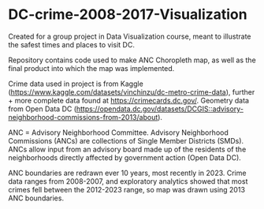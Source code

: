 # DC-crime-2008-2017-Visualization

Created for a group project in Data Visualization course, meant to illustrate the safest times and places to visit DC.

Repository contains code used to make ANC Choropleth map, as well as the final product into which the map was implemented.

Crime data used in project is from Kaggle (https://www.kaggle.com/datasets/vinchinzu/dc-metro-crime-data), further + more complete data found at https://crimecards.dc.gov/.  Geometry data from Open Data DC (https://opendata.dc.gov/datasets/DCGIS::advisory-neighborhood-commissions-from-2013/about).

ANC = Advisory Neighborhood Committee. 
Advisory Neighborhood Commissions (ANCs) are collections of Single Member Districts (SMDs). ANCs allow input from an advisory board made up of the residents of the neighborhoods directly affected by government action (Open Data DC).

ANC boundaries are redrawn ever 10 years, most recently in 2023. Crime data ranges from 2008-2007, and exploratory analytics showed that most crimes fell between the 2012-2023 range, so map was drawn using 2013 ANC boundaries.
